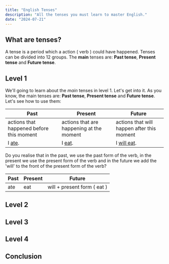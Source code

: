 ```yaml
---
title: "English Tenses"
description: "All the tenses you must learn to master English."
date: "2024-07-21"
---
```


## What are tenses?

A tense is a period which a action ( verb ) could have happened. Tenses can be divided into 12 groups. The **main** tenses are: **Past tense**, **Present tense** and **Future tense**.

## Level 1

We'll going to learn about the _main_ tenses in level 1. Let's get into it.
As you know, the main tenses are: **Past tense**, **Present tense** and **Future tense**.
Let's see how to use them:

| Past                                     | Present                                  | Future                                     |
| ---------------------------------------- | ---------------------------------------- | ------------------------------------------ |
| actions that happened before this moment | actions that are happening at the moment | actions that will happen after this moment |
| I <u>ate</u>.                            | I <u>eat</u>.                            | I <u>will eat</u>.                         |

Do you realise that in the past, we use the past form of the verb, in the present we use the present form of the verb and in the future we add the 'will' to the front of the present form of the verb? 

| Past | Present | Future                 |
| ---- | ------- | ---------------------- |
| ate  | eat     | will + present form ( eat ) |

## Level 2

## Level 3

## Level 4

## Conclusion
